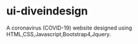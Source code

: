 # ui-diveindesign

A coronavirus (COVID-19) website designed using HTML,CSS,Javascript,Bootstrap4,Jquery.
